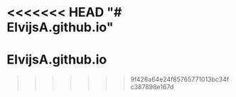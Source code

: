 <<<<<<< HEAD
"# ElvijsA.github.io" 
=======
# ElvijsA.github.io
>>>>>>> 9f428a64e24f85765771013bc34fc387898e167d
